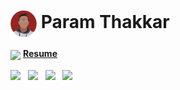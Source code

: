 # <img src="resources/img/circle.png" width=42 align=center> Param Thakkar

<img src="https://image.flaticon.com/icons/svg/337/337946.svg" width=30 align=center> **[Resume](https://www.param.me/resume)**

[<img src="https://image.flaticon.com/icons/svg/181/181535.svg" width=30 align=center>](contact@param.me) &nbsp;
[<img src="https://image.flaticon.com/icons/svg/145/145807.svg" width=30 align=center>](https://www.linkedin.com/in/paramt/) &nbsp;
[<img src="https://image.flaticon.com/icons/svg/145/145812.svg" width=30 align=center>](https://twitter.com/paramoham) &nbsp;
[<img src="https://image.flaticon.com/icons/svg/733/733558.svg" width=28 align=center>](https://www.instagram.com/xparam/) &nbsp;

